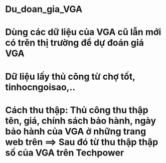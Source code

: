 # Du_doan_gia_VGA
# Dùng các dữ liệu của VGA cũ lẫn mới có trên thị trường để dự đoán giá VGA
# Dữ liệu lấy thủ công từ chợ tốt, tinhocngoisao,..
# Cách thu thập: Thủ công thu thập tên, giá, chính sách bảo hành, ngày bảo hành của VGA ở những trang web trên ==> Sau đó từ thu thập thập số của VGA trên Techpower
